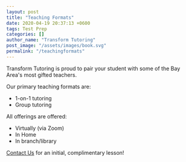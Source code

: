 ```yaml
---
layout: post
title: "Teaching Formats"
date: 2020-04-19 20:37:13 +0600
tags: Test Prep
categories: []
author_name: "Transform Tutoring"
post_image: "/assets/images/book.svg"
permalink: "/teachingformats"
---
```



Transform Tutoring is proud to pair your student with some of the Bay Area's most gifted teachers. 

Our primary teaching formats are: 

* 1-on-1 tutoring
* Group tutoring

All offerings are offered:

* Virtually (via Zoom)
* In Home
* In branch/library

[Contact Us](/pages/contact) for an initial, complimentary lesson! 

